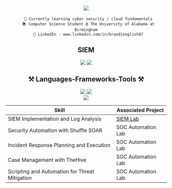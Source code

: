  <h1 align="center">
    <img src="https://readme-typing-svg.herokuapp.com/?font=Righteous&size=35&center=true&vCenter=true&width=500&height=70&duration=4000&lines=Hi+There!+👋;+I'm+Brandi+English!;" />
</h1>

  <div align="center"> 
   
     
      🌱 Currently learning cyber security / cloud fundamentals
      📚 Computer Science Student @ The University of Alabama at Birmingham
      🔭 LinkedIn - www.linkedin.com/in/brandienglish87
      
   </div>

  <h2 align="center">SIEM</h2>
<div align="center">
    <img src="https://img.shields.io/badge/-Splunk-000000?&style=for-the-badge&logo=Splunk&logoColor=white" />
    <img src="https://img.shields.io/badge/-Elastic-005571?&style=for-the-badge&logo=Elastic&logoColor=white" />
</div>
  
  </div>

  <h2 align="center">⚒️ Languages-Frameworks-Tools ⚒️</h2>
<div align="center">
    <img src="https://skillicons.dev/icons?i=vscode,github,git,eclispe" />
    <img src="https://skillicons.dev/icons?i=python,javascript,java," /><br>
</div>


<div align="center"> 
  <a href="mailto:brandienglish87@gmail.com">
    <img src="https://img.shields.io/badge/Gmail-333333?style=for-the-badge&logo=gmail&logoColor=red" />
  </a>
  
</div>

<div align="center">

| Skill                                         | Associated Project         |
|-----------------------------------------------|----------------------------|
| SIEM Implementation and Log Analysis          | <a  href=https://github.com/brandienglish/SIEM-LAB>SIEM Lab</a>|
| Security Automation with Shuffle SOAR         | SOC Automation Lab|
| Incident Response Planning and Execution      | SOC Automation Lab|
| Case Management with TheHive                  | SOC Automation Lab|
| Scripting and Automation for Threat Mitigation | SOC Automation Lab|
<!--
**brandienglish/brandienglish** is a ✨ _special_ ✨ repository because its `README.md` (this file) appears on your GitHub profile.

Here are some ideas to get you started:
</div>
 
- 🌱 I’m currently learning 
- 👯 I’m looking to collaborate on ...
- 🤔 I’m looking for help with ...
- 💬 Ask me about ...
- 📫 How to reach me: ...
- 😄 Pronouns: ...
- ⚡ Fun fact: ...
-->

